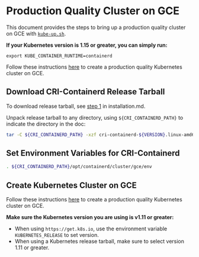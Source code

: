 # Production Quality Cluster on GCE
This document provides the steps to bring up a production quality cluster on GCE with [`kube-up.sh`](https://kubernetes.io/docs/setup/turnkey/gce/).

**If your Kubernetes version is 1.15 or greater, you can simply run:**
```
export KUBE_CONTAINER_RUNTIME=containerd
```
Follow these instructions [here](https://kubernetes.io/docs/setup/turnkey/gce/) to create a production quality Kubernetes cluster on GCE.
## Download CRI-Containerd Release Tarball
To download release tarball, see [step 1](./installation.md#step-1-download-cri-containerd-release-tarball) in installation.md.

Unpack release tarball to any directory, using `${CRI_CONTAINERD_PATH}` to indicate the directory in the doc:
```bash
tar -C ${CRI_CONTAINERD_PATH} -xzf cri-containerd-${VERSION}.linux-amd64.tar.gz
```
## Set Environment Variables for CRI-Containerd
```bash
. ${CRI_CONTAINERD_PATH}/opt/containerd/cluster/gce/env
```
## Create Kubernetes Cluster on GCE
Follow these instructions [here](https://kubernetes.io/docs/setup/turnkey/gce/) to create a production quality Kubernetes cluster on GCE.

**Make sure the Kubernetes version you are using is v1.11 or greater:**
* When using `https://get.k8s.io`, use the environment variable `KUBERNETES_RELEASE` to set version.
* When using a Kubernetes release tarball, make sure to select version 1.11 or greater.
